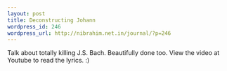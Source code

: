 ```yaml
--- 
layout: post
title: Deconstructing Johann
wordpress_id: 246
wordpress_url: http://nibrahim.net.in/journal/?p=246
---
```

Talk about totally killing J.S. Bach. Beautifully done too. View the video at Youtube to read the lyrics. :)

<object width="320" height="265"><param name="movie" value="http://www.youtube-nocookie.com/v/dDZpZPFGzOA&hl=en&fs=1&color1=0x3a3a3a&color2=0x999999"></param><param name="allowFullScreen" value="true"></param><param name="allowscriptaccess" value="always"></param><embed src="http://www.youtube-nocookie.com/v/dDZpZPFGzOA&hl=en&fs=1&color1=0x3a3a3a&color2=0x999999" type="application/x-shockwave-flash" allowscriptaccess="always" allowfullscreen="true" width="320" height="265"></embed></object>

